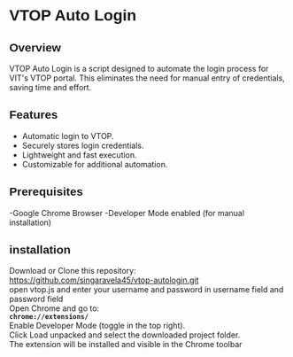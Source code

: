 # <span style="font-family: Arial, sans-serif;">VTOP Auto Login</span>

## <span style="font-family: Arial, sans-serif;">Overview</span>
VTOP Auto Login is a script designed to automate the login process for VIT's VTOP portal. This eliminates the need for manual entry of credentials, saving time and effort.

## <span style="font-family: Arial, sans-serif;">Features</span>
- Automatic login to VTOP.
- Securely stores login credentials.
- Lightweight and fast execution.
- Customizable for additional automation.

## <span style="font-family: Arial, sans-serif;">Prerequisites</span>
-Google Chrome Browser
-Developer Mode enabled (for manual installation)

## <span style="font-family: Arial, sans-serif;">installation</span>
Download or Clone this repository:<br>
https://github.com/singaravela45/vtop-autologin.git<br>
open vtop.js and enter your username and password in username field and password field <br>
Open Chrome and go to:  <br>
**`chrome://extensions/`**<br>
Enable Developer Mode (toggle in the top right).  
Click Load unpacked and select the downloaded project folder.  
The extension will be installed and visible in the Chrome toolbar